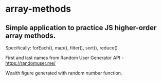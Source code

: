 # array-methods

## Simple application to practice JS higher-order array methods.

Specifically:
  forEach(),
  map(),
  filter(),
  sort(),
  reduce()
  
First and last names from Random User Generator API - https://randomuser.me/

Wealth figure generated with random number function.
  
